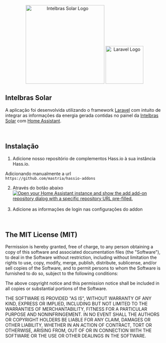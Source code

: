 <p align="center">
    <a href="http://solar-monitoramento.intelbras.com.br" target="_blank"><img src="http://solar-monitoramento.intelbras.com.br/v3/images/odm/login_logo.png" width="250" alt="Intelbras Solar Logo"></a>
    <a href="https://laravel.com" target="_blank"><img src="https://raw.githubusercontent.com/laravel/art/master/logo-lockup/5%20SVG/2%20CMYK/1%20Full%20Color/laravel-logolockup-cmyk-red.svg" width="120" alt="Laravel Logo"></a>
</p>

## Intelbras Solar

A aplicação foi desenvolvida utilizando o framework [Laravel](https://laravel.com/) com intuito de integrar as informações da energia gerada contidas no painel da [Intelbras Solar](http://solar-monitoramento.intelbras.com.br) com [Home Assistant](https://www.home-assistant.io/).

<br>

## Instalação

1. Adicione nosso repositório de complementos Hass.io à sua instância Hass.io.

Adicionando manualmente a url<br>
`https://github.com/mastria/hassio-addons`
<br>

2. Através do botão abaixo<br>
[![Open your Home Assistant instance and show the add add-on repository dialog with a specific repository URL pre-filled.](https://my.home-assistant.io/badges/supervisor_add_addon_repository.svg)](https://my.home-assistant.io/redirect/supervisor_add_addon_repository/?repository_url=https://github.com/mastria/hassio-addons)
<br><br>
2. Adicione as informações de login nas configurações do addon

<br>

## The MIT License (MIT)

Permission is hereby granted, free of charge, to any person obtaining a copy
of this software and associated documentation files (the "Software"), to deal
in the Software without restriction, including without limitation the rights
to use, copy, modify, merge, publish, distribute, sublicense, and/or sell
copies of the Software, and to permit persons to whom the Software is
furnished to do so, subject to the following conditions:

The above copyright notice and this permission notice shall be included in
all copies or substantial portions of the Software.

THE SOFTWARE IS PROVIDED "AS IS", WITHOUT WARRANTY OF ANY KIND, EXPRESS OR
IMPLIED, INCLUDING BUT NOT LIMITED TO THE WARRANTIES OF MERCHANTABILITY,
FITNESS FOR A PARTICULAR PURPOSE AND NONINFRINGEMENT. IN NO EVENT SHALL THE
AUTHORS OR COPYRIGHT HOLDERS BE LIABLE FOR ANY CLAIM, DAMAGES OR OTHER
LIABILITY, WHETHER IN AN ACTION OF CONTRACT, TORT OR OTHERWISE, ARISING FROM,
OUT OF OR IN CONNECTION WITH THE SOFTWARE OR THE USE OR OTHER DEALINGS IN
THE SOFTWARE.
